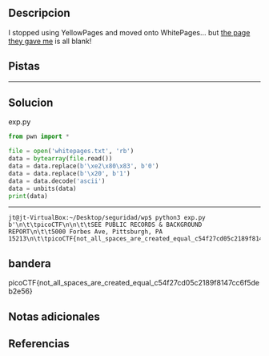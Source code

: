 ## Descripcion
I stopped using YellowPages and moved onto WhitePages... but [the page they gave me](https://jupiter.challenges.picoctf.org/static/74274b96fe966126a1953c80762af80d/whitepages.txt) is all blank!

## Pistas 
****** 
## Solucion
exp.py
```python
from pwn import *

file = open('whitepages.txt', 'rb')
data = bytearray(file.read())
data = data.replace(b'\xe2\x80\x83', b'0')
data = data.replace(b'\x20', b'1')
data = data.decode('ascii')
data = unbits(data)
print(data)
```
---
```
jt@jt-VirtualBox:~/Desktop/seguridad/wp$ python3 exp.py 
b'\n\t\tpicoCTF\n\n\t\tSEE PUBLIC RECORDS & BACKGROUND REPORT\n\t\t5000 Forbes Ave, Pittsburgh, PA 15213\n\t\tpicoCTF{not_all_spaces_are_created_equal_c54f27cd05c2189f8147cc6f5deb2e56}\n\t\t'
```
## bandera
picoCTF{not_all_spaces_are_created_equal_c54f27cd05c2189f8147cc6f5deb2e56}

## Notas adicionales 

## Referencias